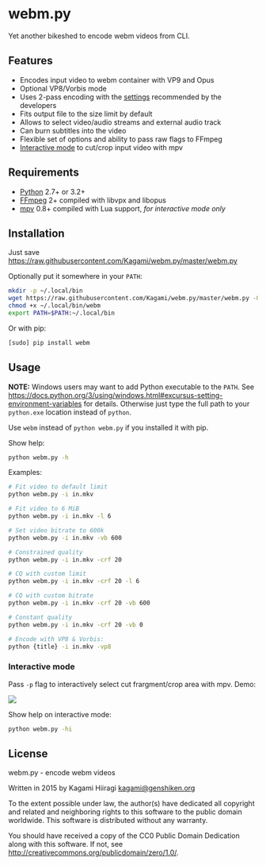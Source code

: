 # webm.py

Yet another bikeshed to encode webm videos from CLI.

## Features

* Encodes input video to webm container with VP9 and Opus
* Optional VP8/Vorbis mode
* Uses 2-pass encoding with the [settings](http://wiki.webmproject.org/ffmpeg/vp9-encoding-guide) recommended by the developers
* Fits output file to the size limit by default
* Allows to select video/audio streams and external audio track
* Can burn subtitles into the video
* Flexible set of options and ability to pass raw flags to FFmpeg
* [Interactive mode](#interactive-mode) to cut/crop input video with mpv

## Requirements

* [Python](https://www.python.org/downloads/) 2.7+ or 3.2+
* [FFmpeg](https://ffmpeg.org/download.html) 2+ compiled with libvpx and libopus
* [mpv](http://mpv.io/installation/) 0.8+ compiled with Lua support, *for interactive mode only*

## Installation

Just save <https://raw.githubusercontent.com/Kagami/webm.py/master/webm.py>

Optionally put it somewhere in your `PATH`:
```bash
mkdir -p ~/.local/bin
wget https://raw.githubusercontent.com/Kagami/webm.py/master/webm.py -O ~/.local/bin/webm
chmod +x ~/.local/bin/webm
export PATH=$PATH:~/.local/bin
```

Or with pip:
```bash
[sudo] pip install webm
```

## Usage

**NOTE:** Windows users may want to add Python executable to the `PATH`. See <https://docs.python.org/3/using/windows.html#excursus-setting-environment-variables> for details. Otherwise just type the full path to your `python.exe` location instead of `python`.

Use `webm` instead of `python webm.py` if you installed it with pip.

Show help:
```bash
python webm.py -h
```

Examples:
```bash
# Fit video to default limit
python webm.py -i in.mkv

# Fit video to 6 MiB
python webm.py -i in.mkv -l 6

# Set video bitrate to 600k
python webm.py -i in.mkv -vb 600

# Constrained quality
python webm.py -i in.mkv -crf 20

# CQ with custom limit
python webm.py -i in.mkv -crf 20 -l 6

# CQ with custom bitrate
python webm.py -i in.mkv -crf 20 -vb 600

# Constant quality
python webm.py -i in.mkv -crf 20 -vb 0

# Encode with VP8 & Vorbis:
python {title} -i in.mkv -vp8
```

### Interactive mode

Pass `-p` flag to interactively select cut frargment/crop area with mpv. Demo:

[![](https://i.imgur.com/JIogF33.png)](https://i.imgur.com/GjDWq3X.png)

Show help on interactive mode:
```bash
python webm.py -hi
```

## License

webm.py - encode webm videos

Written in 2015 by Kagami Hiiragi <kagami@genshiken.org>

To the extent possible under law, the author(s) have dedicated all copyright and related and neighboring rights to this software to the public domain worldwide. This software is distributed without any warranty.

You should have received a copy of the CC0 Public Domain Dedication along with this software. If not, see <http://creativecommons.org/publicdomain/zero/1.0/>.
